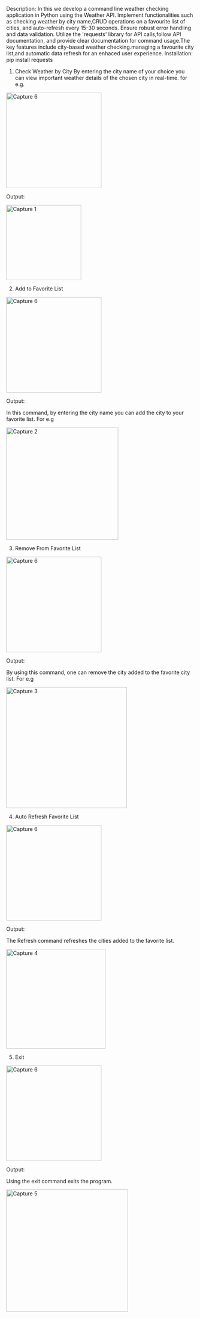 Description:
In this we develop a command line weather checking application in Python using the Weather API. Implement functionalities such as checking weather by city name,CRUD operations on a favourite list of cities, and auto-refresh every 15-30 seconds. Ensure robust error handling and data validation. Utilize the 'requests' library for API calls,follow API documentation, and provide clear documentation for command usage.The key features include city-based weather checking.managing a favourite city list,and automatic data refresh for an enhaced user experience.
Installation:
pip install requests

1. Check Weather by City
By entering the city name of your choice you can view important weather details of the chosen city in real-time. for e.g.

<img width="254" alt="Capture 6" src="https://github.com/singh830/infotrixs/assets/153309843/4809e476-394c-4583-bc88-bea199f9fe2b">

Output:

<img width="200" alt="Capture 1" src="https://github.com/singh830/infotrixs/assets/153309843/8a5dc9c1-05f2-430d-bcf8-d4834a528bb7">

2. Add to Favorite List

<img width="254" alt="Capture 6" src="https://github.com/singh830/infotrixs/assets/153309843/cabb1359-d756-46ce-8a4f-bdc7401f0b6d">

Output:

In this command, by entering the city name you can add the city to your favorite list. For e.g

<img width="299" alt="Capture 2" src="https://github.com/singh830/infotrixs/assets/153309843/fe9dc781-ee1e-4522-86cf-e8694f761108">

3. Remove From Favorite List

<img width="254" alt="Capture 6" src="https://github.com/singh830/infotrixs/assets/153309843/0cc5eaeb-4da7-481d-a00c-244497afb5ac">

Output:

By using this command, one can remove the city added to the favorite city list. For e.g

<img width="322" alt="Capture 3" src="https://github.com/singh830/infotrixs/assets/153309843/c98bdc3a-f2cf-4441-a1ae-e205777fa809">

4. Auto Refresh Favorite List

<img width="254" alt="Capture 6" src="https://github.com/singh830/infotrixs/assets/153309843/8c1be095-b576-4a8a-ab2d-db2f9788ac17">

Output:

The Refresh command refreshes the cities added to the favorite list.

<img width="265" alt="Capture 4" src="https://github.com/singh830/infotrixs/assets/153309843/1b46fea7-c970-4be0-8918-0f6fc8103020">


5. Exit

<img width="254" alt="Capture 6" src="https://github.com/singh830/infotrixs/assets/153309843/bc8b74eb-4ca2-488f-8aa2-180fe9487dd8">

Output:

Using the exit command exits the program.

<img width="325" alt="Capture 5" src="https://github.com/singh830/infotrixs/assets/153309843/ad258835-24eb-441f-995d-6ff748ad5c1b">






